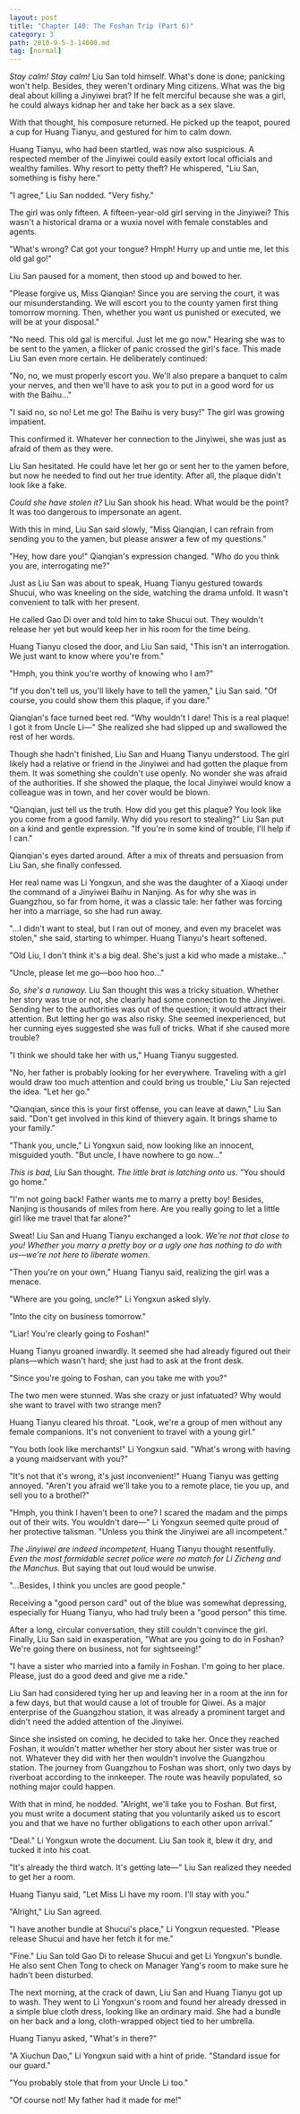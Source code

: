 ```yaml
---
layout: post
title: "Chapter 140: The Foshan Trip (Part 6)"
category: 3
path: 2010-9-5-3-14000.md
tag: [normal]
---
```


*Stay calm! Stay calm!* Liu San told himself. What's done is done; panicking won't help. Besides, they weren't ordinary Ming citizens. What was the big deal about killing a Jinyiwei brat? If he felt merciful because she was a girl, he could always kidnap her and take her back as a sex slave.

With that thought, his composure returned. He picked up the teapot, poured a cup for Huang Tianyu, and gestured for him to calm down.

Huang Tianyu, who had been startled, was now also suspicious. A respected member of the Jinyiwei could easily extort local officials and wealthy families. Why resort to petty theft? He whispered, "Liu San, something is fishy here."

"I agree," Liu San nodded. "Very fishy."

The girl was only fifteen. A fifteen-year-old girl serving in the Jinyiwei? This wasn't a historical drama or a wuxia novel with female constables and agents.

"What's wrong? Cat got your tongue? Hmph! Hurry up and untie me, let this old gal go!"

Liu San paused for a moment, then stood up and bowed to her.

"Please forgive us, Miss Qianqian! Since you are serving the court, it was our misunderstanding. We will escort you to the county yamen first thing tomorrow morning. Then, whether you want us punished or executed, we will be at your disposal."

"No need. This old gal is merciful. Just let me go now." Hearing she was to be sent to the yamen, a flicker of panic crossed the girl's face. This made Liu San even more certain. He deliberately continued:

"No, no, we must properly escort you. We'll also prepare a banquet to calm your nerves, and then we'll have to ask you to put in a good word for us with the Baihu..."

"I said no, so no! Let me go! The Baihu is very busy!" The girl was growing impatient.

This confirmed it. Whatever her connection to the Jinyiwei, she was just as afraid of them as they were.

Liu San hesitated. He could have let her go or sent her to the yamen before, but now he needed to find out her true identity. After all, the plaque didn't look like a fake.

*Could she have stolen it?* Liu San shook his head. What would be the point? It was too dangerous to impersonate an agent.

With this in mind, Liu San said slowly, "Miss Qianqian, I can refrain from sending you to the yamen, but please answer a few of my questions."

"Hey, how dare you!" Qianqian's expression changed. "Who do you think you are, interrogating me?"

Just as Liu San was about to speak, Huang Tianyu gestured towards Shucui, who was kneeling on the side, watching the drama unfold. It wasn't convenient to talk with her present.

He called Gao Di over and told him to take Shucui out. They wouldn't release her yet but would keep her in his room for the time being.

Huang Tianyu closed the door, and Liu San said, "This isn't an interrogation. We just want to know where you're from."

"Hmph, you think you're worthy of knowing who I am?"

"If you don't tell us, you'll likely have to tell the yamen," Liu San said. "Of course, you could show them this plaque, if you dare."

Qianqian's face turned beet red. "Why wouldn't I dare! This is a real plaque! I got it from Uncle Li—" She realized she had slipped up and swallowed the rest of her words.

Though she hadn't finished, Liu San and Huang Tianyu understood. The girl likely had a relative or friend in the Jinyiwei and had gotten the plaque from them. It was something she couldn't use openly. No wonder she was afraid of the authorities. If she showed the plaque, the local Jinyiwei would know a colleague was in town, and her cover would be blown.

"Qianqian, just tell us the truth. How did you get this plaque? You look like you come from a good family. Why did you resort to stealing?" Liu San put on a kind and gentle expression. "If you're in some kind of trouble, I'll help if I can."

Qianqian's eyes darted around. After a mix of threats and persuasion from Liu San, she finally confessed.

Her real name was Li Yongxun, and she was the daughter of a Xiaoqi under the command of a Jinyiwei Baihu in Nanjing. As for why she was in Guangzhou, so far from home, it was a classic tale: her father was forcing her into a marriage, so she had run away.

"...I didn't want to steal, but I ran out of money, and even my bracelet was stolen," she said, starting to whimper. Huang Tianyu's heart softened.

"Old Liu, I don't think it's a big deal. She's just a kid who made a mistake..."

"Uncle, please let me go—boo hoo hoo..."

*So, she's a runaway.* Liu San thought this was a tricky situation. Whether her story was true or not, she clearly had some connection to the Jinyiwei. Sending her to the authorities was out of the question; it would attract their attention. But letting her go was also risky. She seemed inexperienced, but her cunning eyes suggested she was full of tricks. What if she caused more trouble?

"I think we should take her with us," Huang Tianyu suggested.

"No, her father is probably looking for her everywhere. Traveling with a girl would draw too much attention and could bring us trouble," Liu San rejected the idea. "Let her go."

"Qianqian, since this is your first offense, you can leave at dawn," Liu San said. "Don't get involved in this kind of thievery again. It brings shame to your family."

"Thank you, uncle," Li Yongxun said, now looking like an innocent, misguided youth. "But uncle, I have nowhere to go now..."

*This is bad,* Liu San thought. *The little brat is latching onto us.* "You should go home."

"I'm not going back! Father wants me to marry a pretty boy! Besides, Nanjing is thousands of miles from here. Are you really going to let a little girl like me travel that far alone?"

Sweat! Liu San and Huang Tianyu exchanged a look. *We're not that close to you! Whether you marry a pretty boy or a ugly one has nothing to do with us—we're not here to liberate women.*

"Then you're on your own," Huang Tianyu said, realizing the girl was a menace.

"Where are you going, uncle?" Li Yongxun asked slyly.

"Into the city on business tomorrow."

"Liar! You're clearly going to Foshan!"

Huang Tianyu groaned inwardly. It seemed she had already figured out their plans—which wasn't hard; she just had to ask at the front desk.

"Since you're going to Foshan, can you take me with you?"

The two men were stunned. Was she crazy or just infatuated? Why would she want to travel with two strange men?

Huang Tianyu cleared his throat. "Look, we're a group of men without any female companions. It's not convenient to travel with a young girl."

"You both look like merchants!" Li Yongxun said. "What's wrong with having a young maidservant with you?"

"It's not that it's wrong, it's just inconvenient!" Huang Tianyu was getting annoyed. "Aren't you afraid we'll take you to a remote place, tie you up, and sell you to a brothel?"

"Hmph, you think I haven't been to one? I scared the madam and the pimps out of their wits. You wouldn't dare—" Li Yongxun seemed quite proud of her protective talisman. "Unless you think the Jinyiwei are all incompetent."

*The Jinyiwei are indeed incompetent,* Huang Tianyu thought resentfully. *Even the most formidable secret police were no match for Li Zicheng and the Manchus.* But saying that out loud would be unwise.

"...Besides, I think you uncles are good people."

Receiving a "good person card" out of the blue was somewhat depressing, especially for Huang Tianyu, who had truly been a "good person" this time.

After a long, circular conversation, they still couldn't convince the girl. Finally, Liu San said in exasperation, "What are you going to do in Foshan? We're going there on business, not for sightseeing!"

"I have a sister who married into a family in Foshan. I'm going to her place. Please, just do a good deed and give me a ride."

Liu San had considered tying her up and leaving her in a room at the inn for a few days, but that would cause a lot of trouble for Qiwei. As a major enterprise of the Guangzhou station, it was already a prominent target and didn't need the added attention of the Jinyiwei.

Since she insisted on coming, he decided to take her. Once they reached Foshan, it wouldn't matter whether her story about her sister was true or not. Whatever they did with her then wouldn't involve the Guangzhou station. The journey from Guangzhou to Foshan was short, only two days by riverboat according to the innkeeper. The route was heavily populated, so nothing major could happen.

With that in mind, he nodded. "Alright, we'll take you to Foshan. But first, you must write a document stating that you voluntarily asked us to escort you and that we have no further obligations to each other upon arrival."

"Deal." Li Yongxun wrote the document. Liu San took it, blew it dry, and tucked it into his coat.

"It's already the third watch. It's getting late—" Liu San realized they needed to get her a room.

Huang Tianyu said, "Let Miss Li have my room. I'll stay with you."

"Alright," Liu San agreed.

"I have another bundle at Shucui's place," Li Yongxun requested. "Please release Shucui and have her fetch it for me."

"Fine." Liu San told Gao Di to release Shucui and get Li Yongxun's bundle. He also sent Chen Tong to check on Manager Yang's room to make sure he hadn't been disturbed.

The next morning, at the crack of dawn, Liu San and Huang Tianyu got up to wash. They went to Li Yongxun's room and found her already dressed in a simple blue cloth dress, looking like an ordinary maid. She had a bundle on her back and a long, cloth-wrapped object tied to her umbrella.

Huang Tianyu asked, "What's in there?"

"A Xiuchun Dao," Li Yongxun said with a hint of pride. "Standard issue for our guard."

"You probably stole that from your Uncle Li too."

"Of course not! My father had it made for me!"